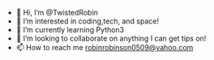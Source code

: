 - 👋 Hi, I’m @TwistedRobin
- 👀 I’m interested in coding,tech, and space!
- 🌱 I’m currently learning Python3
- 💞️ I’m looking to collaborate on anything I can get tips on!
- 📫 How to reach me robinrobinson0509@yahoo.com

<!---
TwistedRobin/TwistedRobin is a ✨ special ✨ repository because its `README.md` (this file) appears on your GitHub profile.
You can click the Preview link to take a look at your changes.
--->
